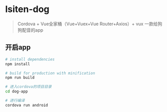 # lsiten-dog
> Cordova + Vue全家桶（Vue+Vuex+Vue Router+Axios）+ vux
> 一款给狗狗配音的app

## 开启app

``` bash
# install dependencies
npm install

# build for production with minification
npm run build

# 进入cordova的项目目录
cd dog-app

# 进行编译
cordova run android

```